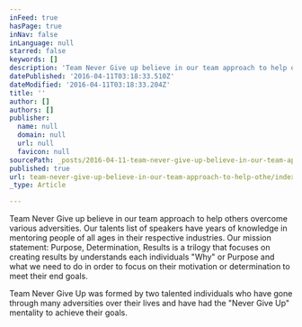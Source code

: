 ```yaml
---
inFeed: true
hasPage: true
inNav: false
inLanguage: null
starred: false
keywords: []
description: 'Team Never Give up believe in our team approach to help others overcome various adversities. Our talents list of speakers have years of knowledge in mentoring people of all ages in their respective industries. Our mission statement: Purpose, Determination, Results is a trilogy that focuses on creating results by understands each individuals "Why" or Purpose and what we need to do in order to focus on their motivation or determination to meet their end goals.'
datePublished: '2016-04-11T03:18:33.510Z'
dateModified: '2016-04-11T03:18:33.204Z'
title: ''
author: []
authors: []
publisher:
  name: null
  domain: null
  url: null
  favicon: null
sourcePath: _posts/2016-04-11-team-never-give-up-believe-in-our-team-approach-to-help-othe.md
published: true
url: team-never-give-up-believe-in-our-team-approach-to-help-othe/index.html
_type: Article

---
```

Team Never Give up believe in our team approach to help others overcome various adversities. Our talents list of speakers have years of knowledge in mentoring people of all ages in their respective industries. Our mission statement: Purpose, Determination, Results is a trilogy that focuses on creating results by understands each individuals "Why" or Purpose and what we need to do in order to focus on their motivation or determination to meet their end goals.

Team Never Give Up was formed by two talented individuals who have gone through many adversities over their lives and have had the "Never Give Up" mentality to achieve their goals.